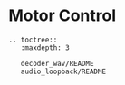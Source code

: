 # Motor Control

```{eval-rst}
.. toctree::
   :maxdepth: 3

   decoder_wav/README
   audio_loopback/README

```